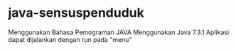 # java-sensuspenduduk
Menggunakan Bahasa Pemograman JAVA
Menggunakan Java 7.3.1
Aplikasi dapat dijalankan dengan run pada "menu"
